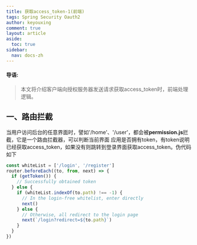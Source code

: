 ```yaml
---
title: 获取access_token-1(前端)
tags: Spring Security Oauth2
author: keyouxing
comment: true
layout: article
aside:
  toc: true
sidebar:
  nav: docs-zh
---
```

#### 导语:
> 本文将介绍客户端向授权服务器发送请求获取access_token时，前端处理逻辑。

## 一、路由拦截
当用户访问后台的任意界面时，譬如'/home'、'/user'，都会被**permission.js**拦截，它是一个路由拦截器，可以判断当前界面
应用是否拥有token，有token说明已经获取access_token，如果没有则跳转到登录界面获取access_token。伪代码如下
```javascript
const whiteList = ['/login', '/register']
router.beforeEach((to, from, next) => {
  if (getToken()) {
    // Successfully obtained token
  } else {
    if (whiteList.indexOf(to.path) !== -1) {
      // In the login-free whitelist, enter directly
      next()
    } else {
      // Otherwise, all redirect to the login page
      next(`/login?redirect=${to.path}`) 
    }
  }
})
```

